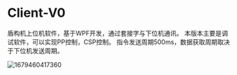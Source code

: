 # Client-V0
盾构机上位机软件，基于WPF开发，通过套接字与下位机通讯。
本版本主要是调试软件，可以实现PP控制，CSP控制。
指令发送周期500ms，数据获取周期取决于下位机发送周期。

![1679460417360](https://user-images.githubusercontent.com/66307821/226804582-004e3db9-231b-477a-8ed7-37e814775772.jpg)
